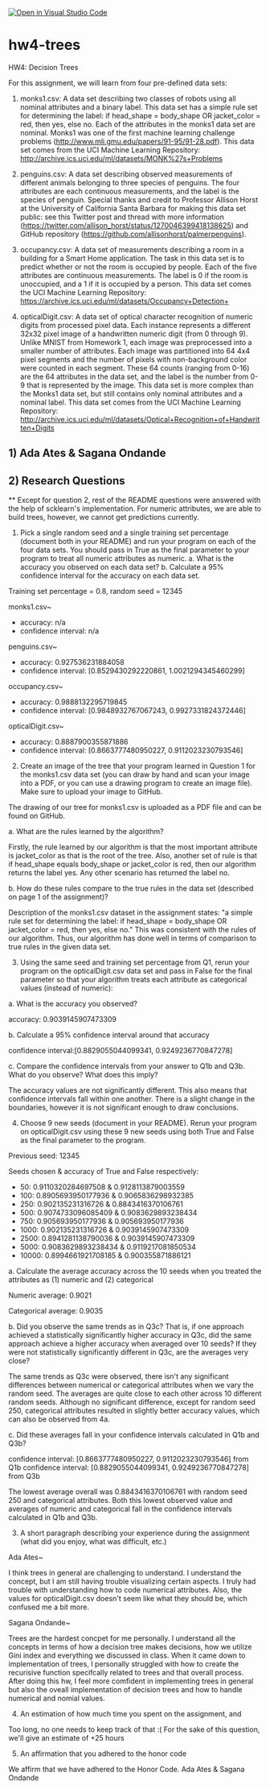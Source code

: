 [![Open in Visual Studio Code](https://classroom.github.com/assets/open-in-vscode-c66648af7eb3fe8bc4f294546bfd86ef473780cde1dea487d3c4ff354943c9ae.svg)](https://classroom.github.com/online_ide?assignment_repo_id=9173666&assignment_repo_type=AssignmentRepo)
# hw4-trees
HW4: Decision Trees

For this assignment, we will learn from four pre-defined data sets:

1.	monks1.csv: A data set describing two classes of robots using all nominal attributes and a binary label.  This data set has a simple rule set for determining the label: if head_shape = body_shape OR jacket_color = red, then yes, else no. Each of the attributes in the monks1 data set are nominal.  Monks1 was one of the first machine learning challenge problems (http://www.mli.gmu.edu/papers/91-95/91-28.pdf).  This data set comes from the UCI Machine Learning Repository: http://archive.ics.uci.edu/ml/datasets/MONK%27s+Problems

2.	penguins.csv: A data set describing observed measurements of different animals belonging to three species of penguins.  The four attributes are each continuous measurements, and the label is the species of penguin.  Special thanks and credit to Professor Allison Horst at the University of California Santa Barbara for making this data set public: see this Twitter post and thread with more information (https://twitter.com/allison_horst/status/1270046399418138625) and GitHub repository (https://github.com/allisonhorst/palmerpenguins).

3.	occupancy.csv: A data set of measurements describing a room in a building for a Smart Home application.  The task in this data set is to predict whether or not the room is occupied by people.  Each of the five attributes are continuous measurements.  The label is 0 if the room is unoccupied, and a 1 if it is occupied by a person.  This data set comes the UCI Machine Learning Repository: https://archive.ics.uci.edu/ml/datasets/Occupancy+Detection+

4.	opticalDigit.csv: A data set of optical character recognition of numeric digits from processed pixel data.  Each instance represents a different 32x32 pixel image of a handwritten numeric digit (from 0 through 9).  Unlike MNIST from Homework 1, each image was preprocessed into a smaller number of attributes.  Each image was partitioned into 64 4x4 pixel segments and the number of pixels with non-background color were counted in each segment.  These 64 counts (ranging from 0-16) are the 64 attributes in the data set, and the label is the number from 0-9 that is represented by the image.  This data set is more complex than the Monks1 data set, but still contains only nominal attributes and a nominal label.  This data set comes from the UCI Machine Learning Repository: http://archive.ics.uci.edu/ml/datasets/Optical+Recognition+of+Handwritten+Digits

## 1) Ada Ates & Sagana Ondande
## 2) Research Questions

** Except for question 2, rest of the README questions were answered with the help of scklearn's implementation. For numeric attributes, we are able to build trees, however, we cannot get predictions currently.
1) Pick a single random seed and a single training set percentage (document both in your
README) and run your program on each of the four data sets. You should pass in True
as the final parameter to your program to treat all numeric attributes as numeric.
a. What is the accuracy you observed on each data set?
b. Calculate a 95% confidence interval for the accuracy on each data set.

Training set percentage = 0.8, random seed = 12345

monks1.csv~
- accuracy: n/a
- confidence interval: n/a

penguins.csv~
- accuracy: 0.927536231884058
- confidence interval: [0.8529430292220861, 1.0021294345460299]

occupancy.csv~
- accuracy: 0.9888132295719845
- confidence interval: [0.9848932767067243, 0.9927331824372446]

opticalDigit.csv~
- accuracy: 0.8887900355871886
- confidence interval: [0.8663777480950227, 0.9112023230793546]

2) Create an image of the tree that your program learned in Question 1 for the monks1.csv
data set (you can draw by hand and scan your image into a PDF, or you can use a
drawing program to create an image file). Make sure to upload your image to GitHub.

The drawing of our tree for monks1.csv is uploaded as a PDF file and can be found on GitHub.

a. What are the rules learned by the algorithm?

Firstly, the rule learned by our algorithm is that the most important attribute is jacket_color as that is the root of the tree. Also, another set of rule is that if head_shape equals body_shape or jacket_color is red, then our algorithm returns the label yes. Any other scenario has returned the label no.

b. How do these rules compare to the true rules in the data set (described on page 1
of the assignment)?

Description of the monks1.csv dataset in the assignment states: "a simple rule set for determining the label: if head_shape = body_shape OR jacket_color = red, then yes, else no." This was consistent with the rules of our algorithm. Thus, our algorithm has done well in terms of comparison to true rules in the given data set.

3) Using the same seed and training set percentage from Q1, rerun your program on the
opticalDigit.csv data set and pass in False for the final parameter so that your algorithm
treats each attribute as categorical values (instead of numeric):

a. What is the accuracy you observed?

accuracy: 0.9039145907473309

b. Calculate a 95% confidence interval around that accuracy

confidence interval:[0.8829055044099341, 0.9249236770847278]

c. Compare the confidence intervals from your answer to Q1b and Q3b. What do
you observe? What does this imply?

The accuracy values are not significantly different. This also means that confidence intervals fall within one another. There is a slight change in the boundaries, however it is not significant enough to draw conclusions.

4) Choose 9 new seeds (document in your README). Rerun your program on
opticalDigit.csv using these 9 new seeds using both True and False as the final parameter
to the program.

Previous seed: 12345

Seeds chosen & accuracy of True and False respectively: 
- 50:  0.9110320284697508  & 0.9128113879003559
- 100: 0.8905693950177936   & 0.9065836298932385
- 250: 0.902135231316726 & 0.8843416370106761
- 500: 0.9074733096085409 & 0.9083629893238434
- 750: 0.905693950177936 &  0.905693950177936 
- 1000: 0.902135231316726 &  0.9039145907473309
- 2500: 0.8941281138790036 & 0.9039145907473309
- 5000: 0.9083629893238434 & 0.9119217081850534
- 10000: 0.8994661921708185 &  0.900355871886121

a. Calculate the average accuracy across the 10 seeds when you treated the attributes
as (1) numeric and (2) categorical

Numeric average: 0.9021

Categorical average: 0.9035

b. Did you observe the same trends as in Q3c? That is, if one approach achieved a
statistically significantly higher accuracy in Q3c, did the same approach achieve a
higher accuracy when averaged over 10 seeds? If they were not statistically
significantly different in Q3c, are the averages very close?

The same trends as Q3c were observed, there isn't any significant differences between numerical or categorical attributes when we vary the random seed. The averages are quite close to each other across 10 different random seeds. Although no significant difference, except for random seed 250, categorical attributes resulted in slightly better accuracy values, which can also be observed from 4a. 

c. Did these averages fall in your confidence intervals calculated in Q1b and Q3b?

confidence interval: [0.8663777480950227, 0.9112023230793546] from Q1b
confidence interval: [0.8829055044099341, 0.9249236770847278] from Q3b

The lowest average overall was 0.8843416370106761 with random seed 250 and categorical attributes. Both this lowest observed value and averages of numeric and categorical fall in the confidence intervals calculated in Q1b and Q3b.

3) A short paragraph describing your experience during the assignment (what did you enjoy,
what was difficult, etc.)

Ada Ates~

I think trees in general are challenging to understand. I understand the concept, but I am still having trouble visualizing certain aspects. I truly had trouble with understanding how to code numerical attributes. Also, the values for opticalDigit.csv doesn't seem like what they should be, which confused me a bit more.

Sagana Ondande~

Trees are the hardest concpet for me personally. I understand all the concepts in terms of how a decision tree makes decisions, how we utilize Gini index and everything we discussed in class. When it came down to implementation of trees, I personally struggled with how to create the recurisive function specifcally related to trees and that overall process. After doing this hw, I feel more comfident in implementing trees in general but also the oveall implementation of decision trees and how to handle numerical and nomial values.

4) An estimation of how much time you spent on the assignment, and

Too long, no one needs to keep track of that :(
For the sake of this question, we'll give an estimate of +25 hours

5) An affirmation that you adhered to the honor code 

We affirm that we have adhered to the Honor Code. Ada Ates & Sagana Ondande
